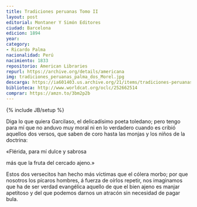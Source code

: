 ```yaml
---
title: Tradiciones peruanas Tomo II
layout: post
editorial: Montaner Y Simón Editores
ciudad: Barcelona
edicion: 1894
year:
category: 
- Ricardo Palma
nacionalidad: Perú
nacimiento: 1833
repositorio: American Libraries
repurl: https://archive.org/details/americana
img: tradiciones_peruanas_palma_dos_Morel.jpg
descarga: https://ia601403.us.archive.org/21/items/tradiciones-peruanas-ii/Tradiciones%20peruanas%20II.pdf
biblioteca: http://www.worldcat.org/oclc/252662514
comprar: https://amzn.to/3bm2p2b
---
```

{% include JB/setup %}

Diga lo que quiera Garcilaso, el delicadísimo poeta toledano; pero tengo para mí que no anduvo muy moral ni en lo verdadero cuando es cribió aquellos dos versos, que saben de coro hasta las monjas y los niños de la doctrina: 
 
«Flérida, para mí dulce y sabrosa 
 
más que la fruta del cercado ajeno.» 
 
Estos dos versecitos han hecho más víctimas que el cólera morbo; por que nosotros los pícaros hombres, á fuerza de oírlos repetir, nos imaginamos que ha de ser verdad evangélica aquello de que el bien ajeno es manjar apetitoso y del que podemos darnos un atracón sin necesidad de pagar bula.
